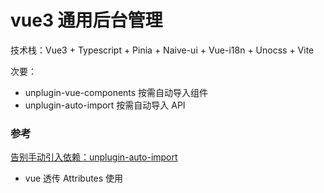 # vue3 通用后台管理

技术栈：Vue3 + Typescript + Pinia + Naive-ui + Vue-i18n + Unocss +  Vite

次要：
- unplugin-vue-components 按需自动导入组件
- unplugin-auto-import 按需自动导入 API

### 参考

[告别手动引入依赖：unplugin-auto-import](https://zhuanlan.zhihu.com/p/612397686)

- vue 透传 Attributes 使用
